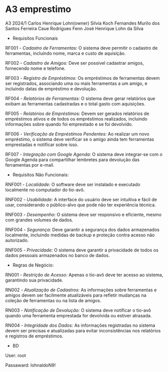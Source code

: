 # A3 emprestimo
A3 2024/1
Carlos Henrique Lohn(owner)
Silvia Koch Fernandes
Murilo dos Santos Ferreira
Caue Rodrigues Fenn
José Henrique Lohn da Silva
- Requisitos Funcionais


RF001 - *Cadastro de Ferramentas:* O sistema deve permitir o cadastro de ferramentas, incluindo nome, marca e custo de aquisição.

RF002 - *Cadastro de Amigos:* Deve ser possível cadastrar amigos, fornecendo nome e telefone.

RF003 - *Registro de Empréstimos:* Os empréstimos de ferramentas devem ser registrados, associando uma ou mais ferramentas a um amigo, e incluindo datas de empréstimo e devolução.

RF004 - *Relatórios de Ferramentas:* O sistema deve gerar relatórios que exibam as ferramentas cadastradas e o total gasto com aquisições.

RF005 - *Relatórios de Empréstimos:* Devem ser gerados relatórios de empréstimos ativos e de todos os empréstimos realizados, incluindo informações sobre quando foi emprestado e se foi devolvido.

RF006 - *Verificação de Empréstimos Pendentes:* Ao realizar um novo empréstimo, o sistema deve verificar se o amigo ainda tem ferramentas emprestadas e notificar sobre isso.

RF007 - *Integração com Google Agenda:* O sistema deve integrar-se com o Google Agenda para compartilhar lembretes para devolução das ferramentas por e-mail.


- Requisitos Não Funcionais:

  
RNF001 - *Localidade:* O software deve ser instalado e executado localmente no computador do tio-avô.

RNF002 - *Usabilidade:* A interface do usuário deve ser intuitiva e fácil de usar, considerando o público-alvo que pode não ter experiência técnica.

RNF003 - *Desempenho:* O sistema deve ser responsivo e eficiente, mesmo com grandes volumes de dados.

RNF004 - *Segurança:* Deve garantir a segurança dos dados armazenados localmente, incluindo medidas de backup e proteção contra acesso não autorizado.

RNF005 - *Privacidade:* O sistema deve garantir a privacidade de todos os dados pessoais armazenados no banco de dados.


- Regras de Negócio:

  
RN001 - *Restrição de Acesso:* Apenas o tio-avô deve ter acesso ao sistema, garantindo sua privacidade.

RN002 - *Atualização de Cadastros:* As informações sobre ferramentas e amigos devem ser facilmente atualizáveis para refletir mudanças na coleção de ferramentas ou na lista de amigos.

RN003 - *Notificação de Devolução:* O sistema deve notificar o tio-avô quando uma ferramenta emprestada for devolvida ou estiver atrasada.

RN004 - *Integridade dos Dados:* As informações registradas no sistema devem ser precisas e atualizadas para evitar inconsistências nos relatórios e registros de empréstimos.

- BD

User: root

Passaward: lohnaldoN9!

